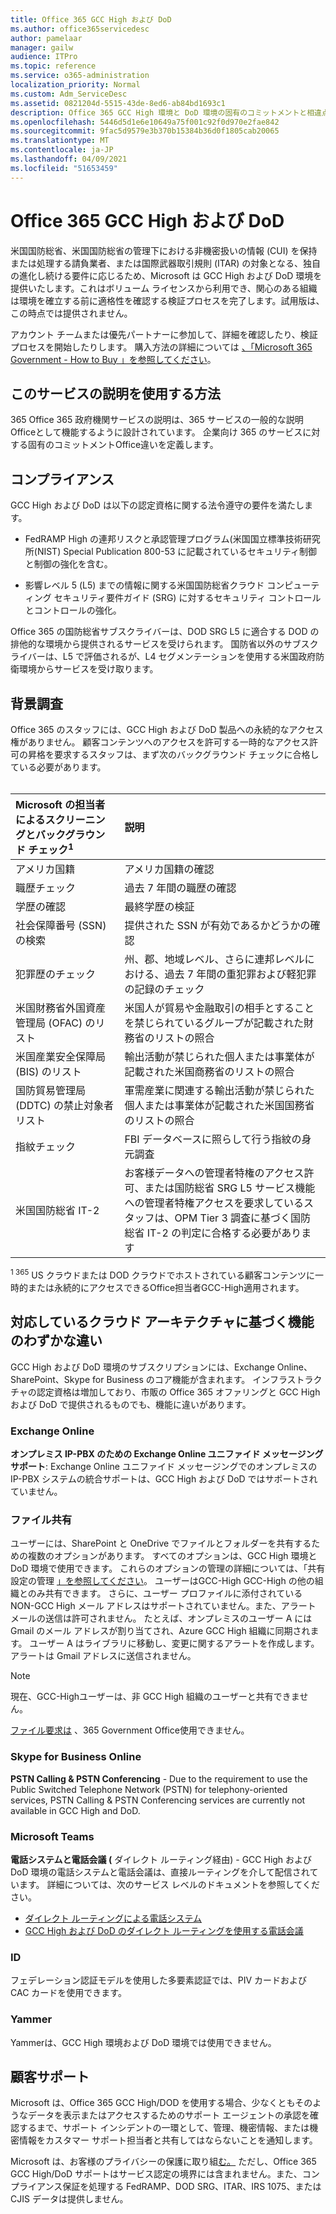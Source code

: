 ```yaml
---
title: Office 365 GCC High および DoD
ms.author: office365servicedesc
author: pamelaar
manager: gailw
audience: ITPro
ms.topic: reference
ms.service: o365-administration
localization_priority: Normal
ms.custom: Adm_ServiceDesc
ms.assetid: 0821204d-5515-43de-8ed6-ab84bd1693c1
description: Office 365 GCC High 環境と DoD 環境の固有のコミットメントと相違点について、Office説明します。
ms.openlocfilehash: 5446d5d1e6e10649a75f001c92f0d970e2fae842
ms.sourcegitcommit: 9fac5d9579e3b370b15384b36d0f1805cab20065
ms.translationtype: MT
ms.contentlocale: ja-JP
ms.lasthandoff: 04/09/2021
ms.locfileid: "51653459"
---
```

# <a name="office-365-gcc-high-and-dod"></a>Office 365 GCC High および DoD

米国国防総省、米国国防総省の管理下における非機密扱いの情報 (CUI) を保持または処理する請負業者、または国際武器取引規則 (ITAR) の対象となる、独自の進化し続ける要件に応じるため、Microsoft は GCC High および DoD 環境を提供いたします。これはボリューム ライセンスから利用でき、関心のある組織は環境を確立する前に適格性を確認する検証プロセスを完了します。試用版は、この時点では提供されません。 
  
アカウント チームまたは優先パートナーに参加して、詳細を確認したり、検証プロセスを開始したりします。 購入方法の詳細については [、「Microsoft 365 Government - How to Buy 」を参照してください](./microsoft-365-government-how-to-buy.md)。
  
## <a name="how-to-use-this-service-description"></a>このサービスの説明を使用する方法

365 Office 365 政府機関サービスの説明は、365 サービスの一般的な説明Officeとして機能するように設計されています。 企業向け 365 のサービスに対する固有のコミットメントOffice違いを定義します。
  
## <a name="compliance"></a>コンプライアンス

GCC High および DoD は以下の認定資格に関する法令遵守の要件を満たします。 
  
- FedRAMP High の連邦リスクと承認管理プログラム(米国国立標準技術研究所(NIST) Special Publication 800-53 に記載されているセキュリティ制御と制御の強化を含む。
    
- 影響レベル 5 (L5) までの情報に関する米国国防総省クラウド コンピューティング セキュリティ要件ガイド (SRG) に対するセキュリティ コントロールとコントロールの強化。
    
Office 365 の国防総省サブスクライバーは、DOD SRG L5 に適合する DOD の排他的な環境から提供されるサービスを受けられます。 国防省以外のサブスクライバーは、L5 で評価されるが、L4 セグメンテーションを使用する米国政府防衛環境からサービスを受け取ります。
  
## <a name="background-screening"></a>背景調査

Office 365 のスタッフには、GCC High および DoD 製品への永続的なアクセス権がありません。 顧客コンテンツへのアクセスを許可する一時的なアクセス許可の昇格を要求するスタッフは、まず次のバックグラウンド チェックに合格している必要があります。<br><br>
  
| Microsoft の担当者によるスクリーニングとバックグラウンド チェック<sup>1</sup> | 説明 |
|:-----|:-----|
|アメリカ国籍  <br/> |アメリカ国籍の確認  <br/> |
|職歴チェック  <br/> |過去 7 年間の職歴の確認  <br/> |
|学歴の確認  <br/> |最終学歴の検証  <br/> |
|社会保障番号 (SSN) の検索  <br/> |提供された SSN が有効であるかどうかの確認  <br/> |
|犯罪歴のチェック  <br/> |州、郡、地域レベル、さらに連邦レベルにおける、過去 7 年間の重犯罪および軽犯罪の記録のチェック  <br/> |
|米国財務省外国資産管理局 (OFAC) のリスト  <br/> |米国人が貿易や金融取引の相手とすることを禁じられているグループが記載された財務省のリストの照合  <br/> |
|米国産業安全保障局 (BIS) のリスト  <br/> |輸出活動が禁じられた個人または事業体が記載された米国商務省のリストの照合  <br/> |
|国防貿易管理局 (DDTC) の禁止対象者リスト  <br/> |軍需産業に関連する輸出活動が禁じられた個人または事業体が記載された米国国務省のリストの照合  <br/> |
|指紋チェック  <br/> |FBI データベースに照らして行う指紋の身元調査  <br/> |
|米国国防総省 IT-2  <br/> |お客様データへの管理者特権のアクセス許可、または国防総省 SRG L5 サービス機能への管理者特権アクセスを要求しているスタッフは、OPM Tier 3 調査に基づく国防総省 IT-2 の判定に合格する必要があります  <br/> |

<sup>1 365</sup> US クラウドまたは DOD クラウドでホストされている顧客コンテンツに一時的または永続的にアクセスできるOffice担当者GCC-High適用されます。
## <a name="feature-nuances-based-on-compliant-cloud-architecture"></a>対応しているクラウド アーキテクチャに基づく機能のわずかな違い

GCC High および DoD 環境のサブスクリプションには、Exchange Online、SharePoint、Skype for Business のコア機能が含まれます。 インフラストラクチャの認定資格は増加しており、市販の Office 365 オファリングと GCC High および DoD で提供されるものでも、機能に違いがあります。
  
### <a name="exchange-online"></a>Exchange Online

 **オンプレミス IP-PBX のための Exchange Online ユニファイド メッセージング サポート**: Exchange Online ユニファイド メッセージングでのオンプレミスの IP-PBX システムの統合サポートは、GCC High および DoD ではサポートされていません。 
  
### <a name="file-sharing"></a>ファイル共有

ユーザーには、SharePoint と OneDrive でファイルとフォルダーを共有するための複数のオプションがあります。 すべてのオプションは、GCC High 環境と DoD 環境で使用できます。 これらのオプションの管理の詳細については、「共有設定の管理 [」を参照してください](/sharepoint/turn-external-sharing-on-or-off)。 ユーザーはGCC-High GCC-High の他の組織とのみ共有できます。 さらに、ユーザー プロファイルに添付されている NON-GCC High メール アドレスはサポートされていません。また、アラート メールの送信は許可されません。 たとえば、オンプレミスのユーザー A には Gmail のメール アドレスが割り当てされ、Azure GCC High 組織に同期されます。 ユーザー A はライブラリに移動し、変更に関するアラートを作成します。 アラートは Gmail アドレスに送信されません。

> [!NOTE]
> 現在、GCC-Highユーザーは、非 GCC High 組織のユーザーと共有できません。

[ファイル要求は](https://support.office.com/article/f54aa7f8-2589-4421-b351-d415fc3b83af) 、365 Government Office使用できません。

### <a name="skype-for-business-online"></a>Skype for Business Online

 **PSTN Calling &amp; PSTN Conferencing** - Due to the requirement to use the Public Switched Telephone Network (PSTN) for telephony-oriented services, PSTN Calling &amp; PSTN Conferencing services are currently not available in GCC High and DoD.

### <a name="microsoft-teams"></a>Microsoft Teams

**電話システムと電話会議 (** ダイレクト ルーティング経由) - GCC High および DoD 環境の電話システムと電話会議は、直接ルーティングを介して配信されています。 詳細については、次のサービス レベルのドキュメントを参照してください。

- [ダイレクト ルーティングによる電話システム](/microsoftteams/here-s-what-you-get-with-phone-system)
- [GCC High および DoD のダイレクト ルーティングを使用する電話会議](/microsoftteams/audio-conferencing-with-direct-routing-for-gcch-and-dod)

### <a name="identity"></a>ID

フェデレーション認証モデルを使用した多要素認証では、PIV カードおよび CAC カードを使用できます。
  
### <a name="yammer"></a>Yammer

Yammerは、GCC High 環境および DoD 環境では使用できません。
  
## <a name="customer-support"></a>顧客サポート

Microsoft は、Office 365 GCC High/DOD を使用する場合、少なくともそのようなデータを表示またはアクセスするためのサポート エージェントの承認を確認するまで、サポート インシデントの一環として、管理、機密情報、または機密情報をカスタマー サポート担当者と共有してはならないことを通知します。

Microsoft は、お客様のプライバシーの保護に取り組[む。](https://privacy.microsoft.com/privacystatement) ただし、Office 365 GCC High/DoD サポートはサービス認定の境界には含まれません。また、コンプライアンス保証を処理する FedRAMP、DOD SRG、ITAR、IRS 1075、または CJIS データは提供しません。